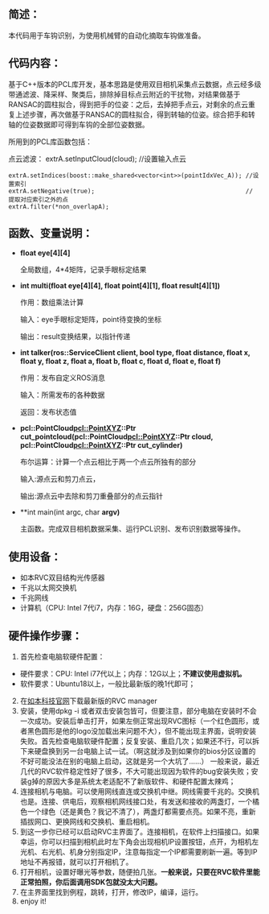 ## 简述：

本代码用于车钩识别，为使用机械臂的自动化摘取车钩做准备。

## 代码内容：

基于C++版本的PCL库开发，基本思路是使用双目相机采集点云数据，点云经多级带通滤波、降采样、聚类后，排除掉目标点云附近的干扰物，对结果做基于RANSAC的圆柱拟合，得到把手的位姿：之后，去掉把手点云，对剩余的点云重复上述步骤，再次做基于RANSAC的圆柱拟合，得到转轴的位姿。综合把手和转轴的位姿数据即可得到车钩的全部位姿数据。


所用到的PCL库函数包括：

点云滤波：
    extrA.setInputCloud(cloud);                                       //设置输入点云
    
    extrA.setIndices(boost::make_shared<vector<int>>(pointIdxVec_A)); //设置索引
    extrA.setNegative(true);                                          // 提取对应索引之外的点
    extrA.filter(*non_overlapA);



## 函数、变量说明：

 - **float eye[4][4]**
   
   全局数组，4*4矩阵，记录手眼标定结果

 - **int multi(float eye[4][4], float point[4][1], float result[4][1])**

   作用：数组乘法计算

   输入：eye手眼标定矩阵，point待变换的坐标
   
   输出：result变换结果，以指针传递
   
 - **int talker(ros::ServiceClient client, bool type, float distance, float x, float y, float z, float a, float b, float c, float d, float e, float f)**

   作用：发布自定义ROS消息

   输入：所需发布的各种数据
  
   返回：发布状态值

 - **pcl::PointCloud<pcl::PointXYZ>::Ptr cut_pointcloud(pcl::PointCloud<pcl::PointXYZ>::Ptr cloud, pcl::PointCloud<pcl::PointXYZ>::Ptr cut_cylinder)**

   布尔运算：计算一个点云相比于两一个点云所独有的部分
   
   输入:源点云和剪刀点云，
   
   输出:源点云中去除和剪刀重叠部分的点云指针

 - **int main(int argc, char **argv)**
  
   主函数。完成双目相机数据采集、运行PCL识别、发布识别数据等操作。 

## 使用设备：

- 如本RVC双目结构光传感器
- 千兆以太网交换机
- 千兆网线
- 计算机（CPU: Intel 7代i7，内存：16G，硬盘：256G固态）


## 硬件操作步骤：

1. 首先检查电脑软硬件配置：
- 硬件要求：CPU: Intel i77代以上；内存：12G以上；**不建议使用虚拟机。**
- 软件要求：Ubuntu18以上，一般比最新版的晚1代即可；
2. 在[如本科技官网](https://rvbust.com/download.html/)下载最新版的RVC manager 
2. 安装，使用dpkg -i 或者双击安装包皆可，但要注意，部分电脑在安装时不会一次成功。安装后单击打开，如果左侧正常出现RVC图标（一个红色圆形，或者黑色圆形是他的logo没加载出来问题不大），但不能出现主界面，说明安装失败。首先检查电脑软硬件配置；反复安装、重启几次；如果还不行，可以拆下来硬盘换到另一台电脑上试一试。（啊这就涉及到如果你的bios分区设置的不好可能没法在别的电脑上启动，这就是另一个大坑了……）
一般来说，最近几代的RVC软件稳定性好了很多，不大可能出现因为软件的bug安装失败；安装g掉的原因大多是系统太老适配不了新版软件、和硬件配置太辣鸡；
4. 连接相机与电脑。可以使用网线直连或交换机中继。网线需要千兆的。交换机也是。连接、供电后，观察相机网线接口处，有发送和接收的两盏灯，一个橘色一个绿色（还是黄色？我记不清了），两盏灯都需要点亮。如果不亮，重新插拔网口、更换网线和交换机、重启相机。
5. 到这一步你已经可以启动RVC主界面了。连接相机，在软件上扫描接口。如果幸运，你可以扫描到相机此时左下角会出现相机IP设置按钮，点开，为相机左光机、右光机、机身分别指定IP，注意每指定一个IP都需要刷新一遍。等到IP地址不再报错，就可以打开相机了。
6. 打开相机，设置好曝光等参数，随便拍几张。**一般来说，只要在RVC软件里能正常拍照，你后面调用SDK包就没太大问题。**
7. 在主界面里找到例程，跳转，打开，修改IP，编译，运行。
8. enjoy it!
